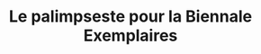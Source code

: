 ---
title: Le palimpseste pour la Biennale Exemplaires
informations: Autour du Palimpseste avec Chloé, Léa, Marius, travail sur une édition qui présente une sélection de 6 ouvrages pour la Biennale Exemplaires. Imprimé au plomb, à l'atelier Murr, Pantin. 7 cahiers dans lesquels sont insérées 7 cartes postales, dans le pli central, elles viennent d'une collection de 6000 images sur lesquelles nous avons imprimé un second récit.
img: mange/exemplaires/18_2.jpg
---